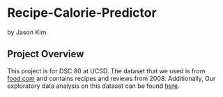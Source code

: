 # Recipe-Calorie-Predictor

by Jason Kim

## Project Overview

This project is for DSC 80 at UCSD. The dataset that we used is from [food.com](https://www.food.com) and contains recipes and reviews from 2008. Additionally, Our exploratory data analysis on this dataset can be found [here](https://jasonkim18.github.io/Food-Analysis/).
